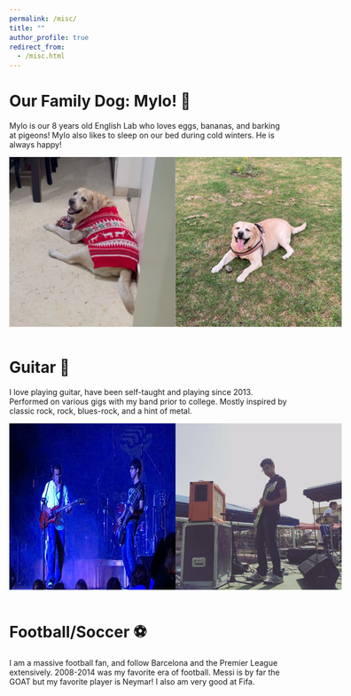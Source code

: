```yaml
---
permalink: /misc/
title: ""
author_profile: true
redirect_from: 
  - /misc.html
---
```


Our Family Dog: Mylo! 🐶
====
<!-- ![Mylo](images/Mylo.JPG) -->
Mylo is our 8 years old English Lab who loves eggs, bananas, and barking at pigeons! Mylo also likes to sleep on our bed during cold winters. He is always happy!
<br/>
<div style="display: flex; justify-content: space-around;">
  <img src="/images/Mylo.JPG" alt="Mylo 1" width="300">
  <img src="/images/Mylo2.JPG" alt="Mylo 2" width="300">
</div>

<br>

Guitar 🎸
====
I love playing guitar, have been self-taught and playing since 2013. Performed on various gigs with my band prior to college. Mostly inspired by classic rock, rock, blues-rock, and a hint of metal.

<div style="display: flex; justify-content: space-around;">
  <img src="/images/band.JPG" alt="Guitar Image 1" width="300">
  <img src="/images/guitar_1.JPG" alt="Guitar Image 2" width="300">
</div>

<br>

Football/Soccer ⚽ 
====
I am a massive football fan, and follow Barcelona and the Premier League extensively. 2008-2014 was my favorite era of football. Messi is by far the GOAT but my favorite player is Neymar! I also am very good at Fifa.

